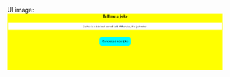 UI image:
![Alt text](https://github.com/Jainam12363/joke-generator-js/blob/master/Screenshot%202025-07-02%20161552.png)
